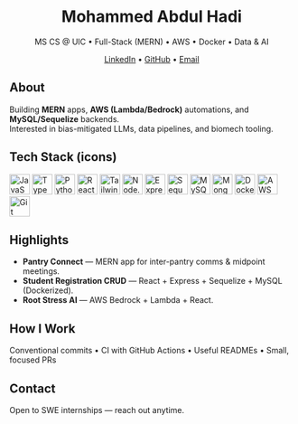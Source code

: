 <h1 align="center">Mohammed Abdul Hadi</h1>
<p align="center">MS CS @ UIC • Full-Stack (MERN) • AWS • Docker • Data & AI</p>

<p align="center">
  <a href="https://www.linkedin.com/in/mohammed--abdulhadi">LinkedIn</a> •
  <a href="https://github.com/AbdulHadi03">GitHub</a> •
  <a href="mailto:moha208@uic.edu">Email</a>
</p>

## About
Building **MERN** apps, **AWS (Lambda/Bedrock)** automations, and **MySQL/Sequelize** backends.  
Interested in bias-mitigated LLMs, data pipelines, and biomech tooling.

## Tech Stack (icons)
<p align="left">
  <!-- Languages -->
  <img src="https://cdn.jsdelivr.net/gh/devicons/devicon/icons/javascript/javascript-original.svg" alt="JavaScript" width="36" height="36"/>
  <img src="https://cdn.jsdelivr.net/gh/devicons/devicon/icons/typescript/typescript-original.svg" alt="TypeScript" width="36" height="36"/>
  <img src="https://cdn.jsdelivr.net/gh/devicons/devicon/icons/python/python-original.svg" alt="Python" width="36" height="36"/>

  <!-- Frontend -->
  <img src="https://cdn.jsdelivr.net/gh/devicons/devicon/icons/react/react-original.svg" alt="React" width="36" height="36"/>
  <img src="https://cdn.jsdelivr.net/gh/devicons/devicon/icons/tailwindcss/tailwindcss-original.svg" alt="Tailwind CSS" width="36" height="36"/>

  <!-- Backend & DB -->
  <img src="https://cdn.jsdelivr.net/gh/devicons/devicon/icons/nodejs/nodejs-original.svg" alt="Node.js" width="36" height="36"/>
  <img src="https://cdn.jsdelivr.net/gh/devicons/devicon/icons/express/express-original.svg" alt="Express" width="36" height="36"/>
  <img src="https://cdn.jsdelivr.net/gh/devicons/devicon/icons/sequelize/sequelize-original.svg" alt="Sequelize" width="36" height="36"/>
  <img src="https://cdn.jsdelivr.net/gh/devicons/devicon/icons/mysql/mysql-original.svg" alt="MySQL" width="36" height="36"/>
  <img src="https://cdn.jsdelivr.net/gh/devicons/devicon/icons/mongodb/mongodb-original.svg" alt="MongoDB" width="36" height="36"/>

  <!-- DevOps / Cloud / Tools -->
  <img src="https://cdn.jsdelivr.net/gh/devicons/devicon/icons/docker/docker-original.svg" alt="Docker" width="36" height="36"/>
  <img src="https://cdn.jsdelivr.net/gh/devicons/devicon/icons/amazonwebservices/amazonwebservices-original.svg" alt="AWS" width="36" height="36"/>
  <img src="https://cdn.jsdelivr.net/gh/devicons/devicon/icons/git/git-original.svg" alt="Git" width="36" height="36"/>
</p>

## Highlights
- **Pantry Connect** — MERN app for inter-pantry comms & midpoint meetings.
- **Student Registration CRUD** — React + Express + Sequelize + MySQL (Dockerized).
- **Root Stress AI** — AWS Bedrock + Lambda + React.

## How I Work
Conventional commits • CI with GitHub Actions • Useful READMEs • Small, focused PRs

## Contact
Open to SWE internships — reach out anytime.

